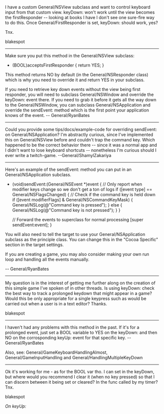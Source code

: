 I have a custom General/NSView subclass and want to control keyboard input from that custom view.  keyDown: won't work until the view becomes the firstResponder -- looking at books I have I don't see one sure-fire way to do this.  Once General/FirstResponder is set, keyDown: should work, yes?

Tnx.


blakespot

----

Make sure you put this method in the General/NSView subclass:

    
- (BOOL)acceptsFirstResponder
{
	return YES;
}


This method returns NO by default (in the General/NSResponder class) which is why you need to override it and return YES in your subclass.

If you need to retrieve key down events without the view being first responder, you will need to subclass General/NSWindow and override the keyDown: event there. If you need to grab it before it gets all the way down to the General/NSWindow, you can subclass General/NSApplication and override the sendEvent: method which is the first point your application knows of the event. -- General/RyanBates

----

Could you provide some tips/docs/example-code for overriding sendEvent: on General/NSApplication? I'm abstractly curious, since I've implemented this on General/NSView before and couldn't trap the command key. Which happened to be the correct behavior there -- since it was a normal app and I didn't want to lose keyboard shortcuts -- nonetheless I'm curious should I ever write a twitch-game. --General/ShamylZakariya

----

Here's an example of the sendEvent: method you can put in an General/NSApplication subclass.

    
- (void)sendEvent:(General/NSEvent *)event
{
	// Only report when modifier keys change so we don't get a ton of logs
	if ([event type] == General/NSFlagsChanged) {
		// Check if the command key is held down
		if ([event modifierFlags] & General/NSCommandKeyMask) {
			General/NSLog(@"Command key is pressed");
		} else {
			General/NSLog(@"Command key is not pressed");
		}
	}
	
	// Forward the events to superclass for normal processing
	[super sendEvent:event];
}


You will also need to tell the target to use your General/NSApplication subclass as the principle class. You can change this in the "Cocoa Specific" section in the target settings.

If you are creating a game, you may also consider making your own run loop and handling all the events manually.

-- General/RyanBates

----

My question is in the interest of getting me further along on the creation of this simple game I've spoken of in other threads.  Is using keyDown: check the best way to track a prolonged keydown that might appear in a game?  Would this be only appropriate for a single keypress such as would be carried out when a user is in a text editor?  Thanks.


blakespot

----

I haven't had any problems with this method in the past. If it's for a prolonged event, just set a BOOL variable to YES on the keyDown: and then NO on the corrosponding keyUp: event for that specific key. -- General/RyanBates

Also, see: General/GameKeyboardHandlingAlmost, General/GameInputHandling and General/HandlingMultipleKeyDown

----

Ok it's working for me - as for the BOOL var tho.  I can set in the keyDown, but where would you recommend I clear it (when no key pressed) so that I can discern between it being set or cleared?  In the func called by my timer?  Tnx.

blakespot

*On keyUp:*